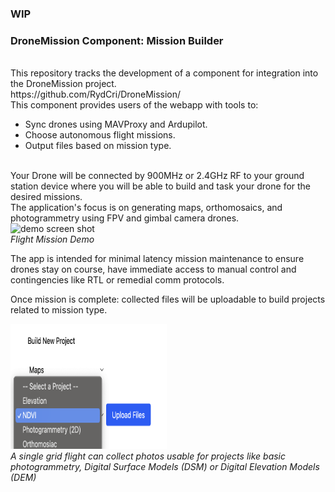 ### WIP

<h3>DroneMission Component: Mission Builder</h3>
<br>
This repository tracks the development of a component for integration into the DroneMission project.
<br>
https://github.com/RydCri/DroneMission/
<br>
This component provides users of the webapp with tools to:
<br>

<ul>
<li>Sync drones using MAVProxy and Ardupilot.</li>
<li>Choose autonomous flight missions.</li>
<li>Output files based on mission type.</li>
</ul>
<br>
Your Drone will be connected by 900MHz or 2.4GHz RF to your ground station device where you will be able to build and task your drone for the desired missions.
<br>
The application's focus is on generating maps, orthomosaics, and photogrammetry using FPV and gimbal camera drones.
<br>
<img style="height:400px;width:300px;" src="flightDemo.gif" alt="demo screen shot">
<br>
<i>Flight Mission Demo</i>
<br>
<div>
<p>The app is intended for minimal latency mission maintenance to ensure drones stay on course, have immediate access to manual control and contingencies like RTL or remedial comm protocols.</p>
<p>Once mission is complete: collected files will be uploadable to build projects related to mission type.</p>
<img style="height:200px;width:250px;" src="projSelect.png" alt="project select">
<br>
<i>A single grid flight can collect photos usable for projects like basic photogrammetry, Digital Surface Models (DSM) or Digital Elevation Models (DEM)</i>
</div>



